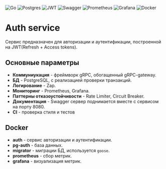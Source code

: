 ![Go](https://img.shields.io/badge/go-%2300ADD8.svg?style=for-the-badge&logo=go&logoColor=white)
![Postgres](https://img.shields.io/badge/postgres-%23316192.svg?style=for-the-badge&logo=postgresql&logoColor=white)
![JWT](https://img.shields.io/badge/JWT-black?style=for-the-badge&logo=JSON%20web%20tokens)
![Swagger](https://img.shields.io/badge/-Swagger-%23Clojure?style=for-the-badge&logo=swagger&logoColor=white)
![Prometheus](https://img.shields.io/badge/Prometheus-E6522C?style=for-the-badge&logo=Prometheus&logoColor=white)
![Grafana](https://img.shields.io/badge/grafana-%23F46800.svg?style=for-the-badge&logo=grafana&logoColor=white)
![Docker](https://img.shields.io/badge/docker-%230db7ed.svg?style=for-the-badge&logo=docker&logoColor=white)

# Auth service
Сервис предназначен для авторизации и аутентификации, построенной на JWT(Refresh + Access tokens). 

## Основные параметры


- **Коммуниукация** - фреймворк gRPC, обогащенный gRPC-gateway. 
- **БД** - PostgreSQL, с реализацией проверки транзакций. 
- **Логирование** - Zap.
- **Мониторинг** - Prometheus, Grafana. 
- **Паттерны отказоустойчивости** - Rate Limiter, Circuit Breaker.
- **Документация** - Swagger сервер поднимается вместе с сервисом на порту 8080.
- **CI** - проверка стиля и тестов

## Docker
- **auth** - сервис авторизации и аутентификации.
- **pg-auth** - база данных.
- **migrator** - миграции БД, используется `goose`.
- **prometheus** - сбор метрик.
- **grafana** - визуализация метрик.

